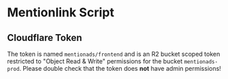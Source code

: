 # Mentionlink Script

## Cloudflare Token

The token is named `mentionads/frontend` and is an R2 bucket scoped token restricted to "Object Read & Write" permissions for the bucket `mentionads-prod`. Please double check that the token does **not** have admin permissions!